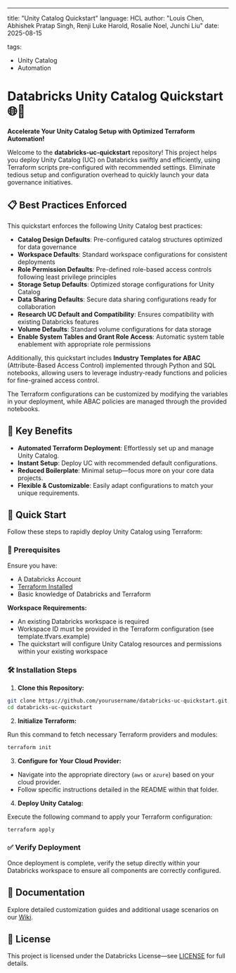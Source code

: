 ---
title: "Unity Catalog Quickstart"
language: HCL
author: "Louis Chen, Abhishek Pratap Singh, Renji Luke Harold, Rosalie Noel, Junchi Liu"
date: 2025-08-15

tags: 
- Unity Catalog
- Automation

# Databricks Unity Catalog Quickstart 🌐🚀

**Accelerate Your Unity Catalog Setup with Optimized Terraform Automation!**

Welcome to the **databricks-uc-quickstart** repository! This project helps you deploy Unity Catalog (UC) on Databricks swiftly and efficiently, using Terraform scripts pre-configured with recommended settings. Eliminate tedious setup and configuration overhead to quickly launch your data governance initiatives.

## 📋 Best Practices Enforced

This quickstart enforces the following Unity Catalog best practices:

- **Catalog Design Defaults**: Pre-configured catalog structures optimized for data governance
- **Workspace Defaults**: Standard workspace configurations for consistent deployments
- **Role Permission Defaults**: Pre-defined role-based access controls following least privilege principles
- **Storage Setup Defaults**: Optimized storage configurations for Unity Catalog
- **Data Sharing Defaults**: Secure data sharing configurations ready for collaboration
- **Research UC Default and Compatibility**: Ensures compatibility with existing Databricks features
- **Volume Defaults**: Standard volume configurations for data storage
- **Enable System Tables and Grant Role Access**: Automatic system table enablement with appropriate role permissions

Additionally, this quickstart includes **Industry Templates for ABAC** (Attribute-Based Access Control) implemented through Python and SQL notebooks, allowing users to leverage industry-ready functions and policies for fine-grained access control.

The Terraform configurations can be customized by modifying the variables in your deployment, while ABAC policies are managed through the provided notebooks.

## 🌟 Key Benefits

- **Automated Terraform Deployment**: Effortlessly set up and manage Unity Catalog.
- **Instant Setup**: Deploy UC with recommended default configurations.
- **Reduced Boilerplate**: Minimal setup—focus more on your core data projects.
- **Flexible & Customizable**: Easily adapt configurations to match your unique requirements.

## 🚀 Quick Start

Follow these steps to rapidly deploy Unity Catalog using Terraform:

### 📌 Prerequisites

Ensure you have:

- A Databricks Account
- [Terraform Installed](https://developer.hashicorp.com/terraform/downloads)
- Basic knowledge of Databricks and Terraform

**Workspace Requirements:**
- An existing Databricks workspace is required
- Workspace ID must be provided in the Terraform configuration (see template.tfvars.example)
- The quickstart will configure Unity Catalog resources and permissions within your existing workspace

### 🛠 Installation Steps

1. **Clone this Repository:**

```bash
git clone https://github.com/yourusername/databricks-uc-quickstart.git
cd databricks-uc-quickstart
```

2. **Initialize Terraform:**

Run this command to fetch necessary Terraform providers and modules:

```bash
terraform init
```

3. **Configure for Your Cloud Provider:**

- Navigate into the appropriate directory (`aws` or `azure`) based on your cloud provider.
- Follow specific instructions detailed in the README within that folder.

4. **Deploy Unity Catalog:**

Execute the following command to apply your Terraform configuration:

```bash
terraform apply
```

### ✅ Verify Deployment

Once deployment is complete, verify the setup directly within your Databricks workspace to ensure all components are correctly configured.

## 📖 Documentation

Explore detailed customization guides and additional usage scenarios on our [Wiki](https://github.com/yourusername/databricks-uc-quickstart/wiki).

## 📄 License

This project is licensed under the Databricks License—see [LICENSE](../LICENSE) for full details.

